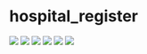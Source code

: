 # hospital_register
![](https://img.shields.io/badge/hospital_register-v1.0.0-519dd9.svg)
![](https://img.shields.io/badge/language-php-blue.svg)
![](https://img.shields.io/travis/rust-lang/rust.svg)
![](https://img.shields.io/travis/php-v/symfony/symfony.svg)
![](https://img.shields.io/badge/platform-OSX-red.svg)
![](https://img.shields.io/github/size/webcaetano/craft/build/phaser-craft.min.js.svg)